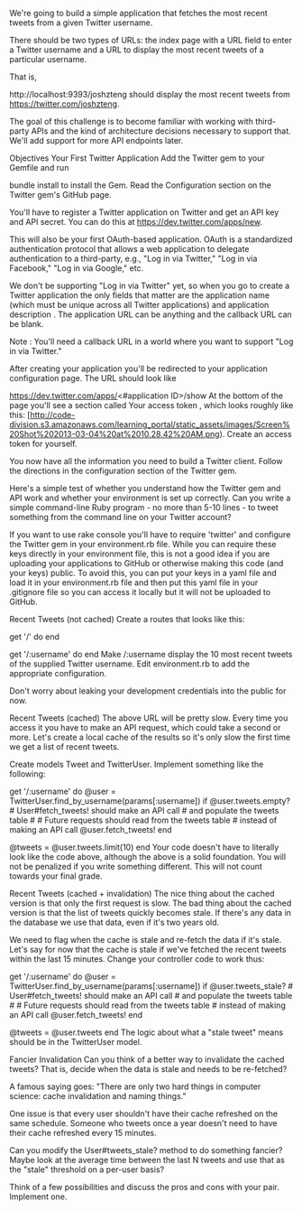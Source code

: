 We're going to build a simple application that fetches the most recent tweets from a given Twitter username.

There should be two types of URLs: the index page with a URL field to enter a Twitter username and a URL to display the most recent tweets of a particular username.

That is,

http://localhost:9393/joshzteng
should display the most recent tweets from https://twitter.com/joshzteng.

The goal of this challenge is to become familiar with working with third-party APIs and the kind of architecture decisions necessary to support that. We'll add support for more API endpoints later.

Objectives
Your First Twitter Application
Add the Twitter gem to your Gemfile and run

bundle install
to install the Gem. Read the Configuration section on the Twitter gem's GitHub page.

You'll have to register a Twitter application on Twitter and get an API key and API secret. You can do this at https://dev.twitter.com/apps/new.

This will also be your first OAuth-based application. OAuth is a standardized authentication protocol that allows a web application to delegate authentication to a third-party, e.g., "Log in via Twitter," "Log in via Facebook," "Log in via Google," etc.

We don't be supporting "Log in via Twitter" yet, so when you go to create a Twitter application the only fields that matter are the application name (which must be unique across all Twitter applications) and application description . The application URL can be anything and the callback URL can be blank.

Note : You'll need a callback URL in a world where you want to support "Log in via Twitter."

After creating your application you'll be redirected to your application configuration page. The URL should look like

https://dev.twitter.com/apps/<#application ID>/show
At the bottom of the page you'll see a section called Your access token , which looks roughly like this: [http://code-division.s3.amazonaws.com/learning_portal/static_assets/images/Screen%20Shot%202013-03-04%20at%2010.28.42%20AM.png). Create an access token for yourself.

You now have all the information you need to build a Twitter client. Follow the directions in the configuration section of the Twitter gem.

Here's a simple test of whether you understand how the Twitter gem and API work and whether your environment is set up correctly. Can you write a simple command-line Ruby program - no more than 5-10 lines - to tweet something from the command line on your Twitter account?

If you want to use rake console you'll have to require 'twitter' and configure the Twitter gem in your environment.rb file. While you can require these keys directly in your environment file, this is not a good idea if you are uploading your applications to GitHub or otherwise making this code (and your keys) public. To avoid this, you can put your keys in a yaml file and load it in your environment.rb file and then put this yaml file in your .gitignore file so you can access it locally but it will not be uploaded to GitHub.

Recent Tweets (not cached)
Create a routes that looks like this:

get '/' do
end

get '/:username' do
end
Make /:username display the 10 most recent tweets of the supplied Twitter username. Edit environment.rb to add the appropriate configuration.

Don't worry about leaking your development credentials into the public for now.

Recent Tweets (cached)
The above URL will be pretty slow. Every time you access it you have to make an API request, which could take a second or more. Let's create a local cache of the results so it's only slow the first time we get a list of recent tweets.

Create models Tweet and TwitterUser. Implement something like the following:

get '/:username' do
  @user = TwitterUser.find_by_username(params[:username])
  if @user.tweets.empty?
    # User#fetch_tweets! should make an API call
    # and populate the tweets table
    #
    # Future requests should read from the tweets table
    # instead of making an API call
    @user.fetch_tweets!
  end

  @tweets = @user.tweets.limit(10)
end
Your code doesn't have to literally look like the code above, although the above is a solid foundation. You will not be penalized if you write something different. This will not count towards your final grade.

Recent Tweets (cached + invalidation)
The nice thing about the cached version is that only the first request is slow. The bad thing about the cached version is that the list of tweets quickly becomes stale. If there's any data in the database we use that data, even if it's two years old.

We need to flag when the cache is stale and re-fetch the data if it's stale. Let's say for now that the cache is stale if we've fetched the recent tweets within the last 15 minutes. Change your controller code to work thus:

get '/:username' do
  @user = TwitterUser.find_by_username(params[:username])
  if @user.tweets_stale?
    # User#fetch_tweets! should make an API call
    # and populate the tweets table
    #
    # Future requests should read from the tweets table
    # instead of making an API call
    @user.fetch_tweets!
  end

  @tweets = @user.tweets
end
The logic about what a "stale tweet" means should be in the TwitterUser model.

Fancier Invalidation
Can you think of a better way to invalidate the cached tweets? That is, decide when the data is stale and needs to be re-fetched?

A famous saying goes: "There are only two hard things in computer science: cache invalidation and naming things."

One issue is that every user shouldn't have their cache refreshed on the same schedule. Someone who tweets once a year doesn't need to have their cache refreshed every 15 minutes.

Can you modify the User#tweets_stale? method to do something fancier? Maybe look at the average time between the last N tweets and use that as the "stale" threshold on a per-user basis?

Think of a few possibilities and discuss the pros and cons with your pair. Implement one.


